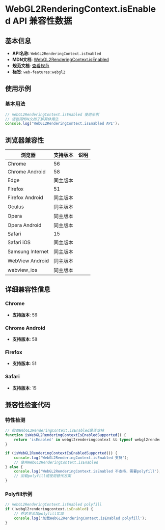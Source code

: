 # WebGL2RenderingContext.isEnabled API 兼容性数据

## 基本信息

- **API名称**: `WebGL2RenderingContext.isEnabled`
- **MDN文档**: [WebGL2RenderingContext.isEnabled](https://developer.mozilla.org/docs/Web/API/WebGLRenderingContext/isEnabled)
- **规范文档**: [查看规范](https://registry.khronos.org/webgl/specs/latest/1.0/#5.14.3,https://registry.khronos.org/webgl/specs/latest/2.0/#3.7.2)
- **标签**: `web-features:webgl2`

## 使用示例

### 基本用法

```javascript
// WebGL2RenderingContext.isEnabled 使用示例
// 请查阅MDN文档了解具体用法
console.log('WebGL2RenderingContext.isEnabled API');
```

## 浏览器兼容性

| 浏览器 | 支持版本 | 说明 |
|--------|----------|------|
| Chrome | 56 |  |
| Chrome Android | 58 |  |
| Edge | 同主版本 |  |
| Firefox | 51 |  |
| Firefox Android | 同主版本 |  |
| Oculus | 同主版本 |  |
| Opera | 同主版本 |  |
| Opera Android | 同主版本 |  |
| Safari | 15 |  |
| Safari iOS | 同主版本 |  |
| Samsung Internet | 同主版本 |  |
| WebView Android | 同主版本 |  |
| webview_ios | 同主版本 |  |

## 详细兼容性信息

### Chrome

- **支持版本**: 56

### Chrome Android

- **支持版本**: 58

### Firefox

- **支持版本**: 51

### Safari

- **支持版本**: 15

## 兼容性检查代码

### 特性检测

```javascript
// 检查WebGL2RenderingContext.isEnabled是否支持
function isWebGL2RenderingContextIsEnabledSupported() {
    return 'isEnabled' in webgl2renderingcontext && typeof webgl2renderingcontext.isEnabled === 'function';
}

if (isWebGL2RenderingContextIsEnabledSupported()) {
    console.log('WebGL2RenderingContext.isEnabled 支持');
    // 使用WebGL2RenderingContext.isEnabled
} else {
    console.log('WebGL2RenderingContext.isEnabled 不支持，需要polyfill');
    // 加载polyfill或使用替代方案
}
```

### Polyfill示例

```javascript
// WebGL2RenderingContext.isEnabled polyfill
if (!webgl2renderingcontext.isEnabled) {
    // 在这里添加polyfill实现
    console.log('加载WebGL2RenderingContext.isEnabled polyfill');
}
```

